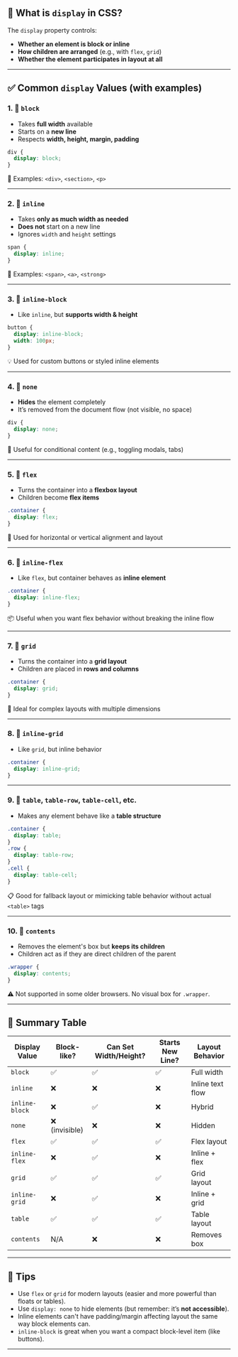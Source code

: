 ## 🧭 What is `display` in CSS?

The `display` property controls:

* **Whether an element is block or inline**
* **How children are arranged** (e.g., with `flex`, `grid`)
* **Whether the element participates in layout at all**

---

## ✅ Common `display` Values (with examples)

### 1. 🔹 `block`

* Takes **full width** available
* Starts on a **new line**
* Respects **width, height, margin, padding**

```css
div {
  display: block;
}
```

🧱 Examples: `<div>`, `<section>`, `<p>`

---

### 2. 🔹 `inline`

* Takes **only as much width as needed**
* **Does not** start on a new line
* Ignores `width` and `height` settings

```css
span {
  display: inline;
}
```

🧵 Examples: `<span>`, `<a>`, `<strong>`

---

### 3. 🔹 `inline-block`

* Like `inline`, but **supports width & height**

```css
button {
  display: inline-block;
  width: 100px;
}
```

💡 Used for custom buttons or styled inline elements

---

### 4. 🔹 `none`

* **Hides** the element completely
* It’s removed from the document flow (not visible, no space)

```css
div {
  display: none;
}
```

🧼 Useful for conditional content (e.g., toggling modals, tabs)

---

### 5. 🔹 `flex`

* Turns the container into a **flexbox layout**
* Children become **flex items**

```css
.container {
  display: flex;
}
```

🔧 Used for horizontal or vertical alignment and layout

---

### 6. 🔹 `inline-flex`

* Like `flex`, but container behaves as **inline element**

```css
.container {
  display: inline-flex;
}
```

📦 Useful when you want flex behavior without breaking the inline flow

---

### 7. 🔹 `grid`

* Turns the container into a **grid layout**
* Children are placed in **rows and columns**

```css
.container {
  display: grid;
}
```

🔲 Ideal for complex layouts with multiple dimensions

---

### 8. 🔹 `inline-grid`

* Like `grid`, but inline behavior

```css
.container {
  display: inline-grid;
}
```

---

### 9. 🔹 `table`, `table-row`, `table-cell`, etc.

* Makes any element behave like a **table structure**

```css
.container {
  display: table;
}
.row {
  display: table-row;
}
.cell {
  display: table-cell;
}
```

📋 Good for fallback layout or mimicking table behavior without actual `<table>` tags

---

### 10. 🔹 `contents`

* Removes the element's box but **keeps its children**
* Children act as if they are direct children of the parent

```css
.wrapper {
  display: contents;
}
```

⚠️ Not supported in some older browsers. No visual box for `.wrapper`.

---

## 📌 Summary Table

| Display Value  | Block-like?   | Can Set Width/Height? | Starts New Line? | Layout Behavior  |
| -------------- | ------------- | --------------------- | ---------------- | ---------------- |
| `block`        | ✅             | ✅                     | ✅                | Full width       |
| `inline`       | ❌             | ❌                     | ❌                | Inline text flow |
| `inline-block` | ❌             | ✅                     | ❌                | Hybrid           |
| `none`         | ❌ (invisible) | ❌                     | ❌                | Hidden           |
| `flex`         | ✅             | ✅                     | ✅                | Flex layout      |
| `inline-flex`  | ❌             | ✅                     | ❌                | Inline + flex    |
| `grid`         | ✅             | ✅                     | ✅                | Grid layout      |
| `inline-grid`  | ❌             | ✅                     | ❌                | Inline + grid    |
| `table`        | ✅             | ✅                     | ✅                | Table layout     |
| `contents`     | N/A           | ❌                     | ❌                | Removes box      |

---

## 🧠 Tips

* Use `flex` or `grid` for modern layouts (easier and more powerful than floats or tables).
* Use `display: none` to hide elements (but remember: it’s **not accessible**).
* Inline elements can't have padding/margin affecting layout the same way block elements can.
* `inline-block` is great when you want a compact block-level item (like buttons).

---

